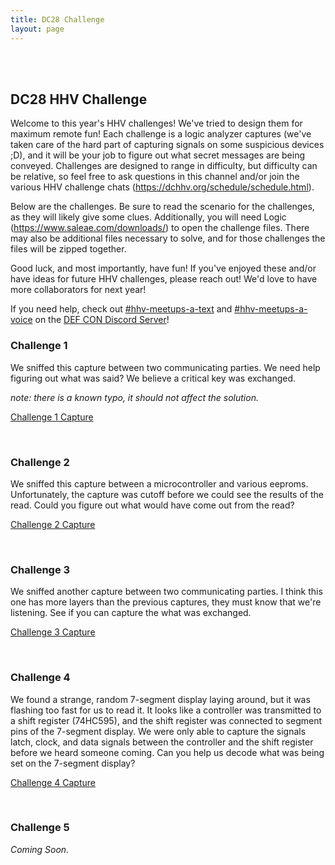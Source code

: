 ```yaml
---
title: DC28 Challenge
layout: page
---
```


<br/>
<br/>

## DC28 HHV Challenge
Welcome to this year's HHV challenges! We've tried to design them for maximum remote fun! Each challenge is a logic analyzer captures (we've taken care of the hard part of capturing signals on some suspicious devices ;D), and it will be your job to figure out what secret messages are being conveyed. Challenges are designed to range in difficulty, but difficulty can be relative, so feel free to ask questions in this channel and/or join the various HHV challenge chats (https://dchhv.org/schedule/schedule.html).

Below are the challenges. Be sure to read the scenario for the challenges, as they will likely give some clues. Additionally, you will need Logic (https://www.saleae.com/downloads/) to open the challenge files. There may also be additional files necessary to solve, and for those challenges the files will be zipped together.

Good luck, and most importantly, have fun! If you've enjoyed these and/or have ideas for future HHV challenges, please reach out! We'd love to have more collaborators for next year!

If you need help, check out [#hhv-meetups-a-text](https://discord.com/channels/708208267699945503/739567085004521533) and [#hhv-meetups-a-voice](https://discord.com/channels/708208267699945503/739571117756383333) on the [DEF CON Discord Server](https://discord.gg/DEFCON)!

### Challenge 1
We sniffed this capture between two communicating parties. We need help figuring out what was said? We believe a critical key was exchanged.

_note: there is a known typo, it should not affect the solution._

[Challenge 1 Capture](/assets/challenge/challenge1.logicdata)

<br>

### Challenge 2
We sniffed this capture between a microcontroller and various eeproms. Unfortunately, the capture was cutoff before we could see the results of the read. Could you figure out what would have come out from the read?

[Challenge 2 Capture](/assets/challenge/challenge2.logicdata)

<br>

### Challenge 3
We sniffed another capture between two communicating parties. I think this one has more layers than the previous captures, they must know that we're listening. See if you can capture the what was exchanged.

[Challenge 3 Capture](/assets/challenge/challenge3.logicdata)

<br>

### Challenge 4
We found a strange, random 7-segment display laying around, but it was flashing too fast for us to read it. It looks like a controller was transmitted to a shift register (74HC595), and the shift register was connected to segment pins of the 7-segment display. We were only able to capture the signals latch, clock, and data signals between the controller and the shift register before we heard someone coming. Can you help us decode what was being set on the 7-segment display?

[Challenge 4 Capture](/assets/challenge/challenge4.logicdata)

<br>

### Challenge 5

_Coming Soon._
<!-- [Challenge 5 Capture](/assets/challenge/challenge5.logicdata) -->
